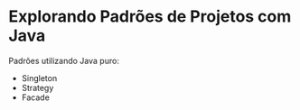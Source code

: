 # Explorando Padrões de Projetos com Java

Padrões utilizando Java puro:
- Singleton
- Strategy
- Facade
